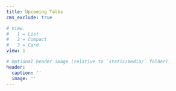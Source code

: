 ```yaml
---
title: Upcoming Talks
cms_exclude: true

# View.
#   1 = List
#   2 = Compact
#   3 = Card
view: 1

# Optional header image (relative to `static/media/` folder).
header:
  caption: ''
  image: ''
---
```

